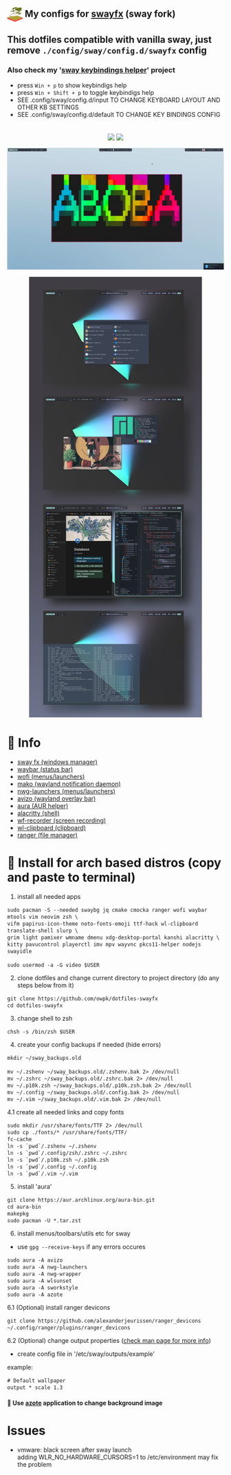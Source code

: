 ## <img src="./docs/sway-logo.png" width="36px" style="vertical-align:middle;"> My configs for [swayfx](https://github.com/WillPower3309/swayfx) (sway fork)
## This dotfiles compatible with vanilla sway, just remove ```./config/sway/config.d/swayfx``` config
### Also check my '[sway keybindings helper](https://github.com/owpk/sway-keyhints)' project  

- press ```Win + p``` to show keybindigs help
- press ```Win + Shift + p``` to toggle keybindigs help 
- SEE .config/sway/config.d/input TO CHANGE KEYBOARD LAYOUT AND OTHER KB SETTINGS
- SEE .config/sway/config.d/default TO CHANGE KEY BINDINGS CONFIG

<p align=center style="margin-top:36px">	  
  <img src="https://img.shields.io/github/issues/owpk/dotfiles-swayfx?color=bf616a&labelColor=202328&style=for-the-badge">
  <img src="https://img.shields.io/github/issues-pr/owpk/dotfiles-swayfx?color=c792ea&labelColor=202328&style=for-the-badge">
</p>

<p align="center">
   <img src="./docs/sc.gif"/>
</p>
<p align="center">
   <img src="./docs/composed.jpg"/>
</p>

# 🗿 Info
- [sway fx (windows manager)](https://github.com/WillPower3309/swayfx)
- [waybar (status bar)](https://github.com/Alexays/Waybar)
- [wofi (menus/launchers)](https://hg.sr.ht/~scoopta/wofi)
- [mako (wayland notification daemon)](https://github.com/emersion/mako)
- [nwg-launchers (menus/launchers)](https://github.com/nwg-piotr/nwg-launchers)
- [avizo (wayland overlay bar)](https://github.com/misterdanb/avizo)
- [aura (AUR helper)](https://github.com/fosskers/aura)
- [alacritty (shell)](https://github.com/alacritty/alacritty)
- [wf-recorder (screen recording)](https://github.com/ammen99/wf-recorder)
- [wl-clipboard (clipboard)](https://github.com/bugaevc/wl-clipboard)
- [ranger (file manager)](https://github.com/ranger/ranger)

# 🚀 Install for arch based distros (copy and paste to terminal)

1. install all needed apps
```
sudo pacman -S --needed swaybg jq cmake cmocka ranger wofi waybar mtools vim neovim zsh \
vifm papirus-icon-theme noto-fonts-emoji ttf-hack wl-clipboard translate-shell slurp \
grim light pamixer wmname dmenu xdg-desktop-portal kanshi alacritty \
kitty pavucontrol playerctl imv mpv wayvnc pkcs11-helper nodejs swayidle

sudo usermod -a -G video $USER
```
2. clone dotfiles and change current directory to project directory (do any steps below from it)
```
git clone https://github.com/owpk/dotfiles-swayfx
cd dotfiles-swayfx
```
3. change shell to zsh
```
chsh -s /bin/zsh $USER
```
4. create your config backups if needed (hide errors)
```
mkdir ~/sway_backups.old

mv ~/.zshenv ~/sway_backups.old/.zshenv.bak 2> /dev/null
mv ~/.zshrc ~/sway_backups.old/.zshrc.bak 2> /dev/null
mv ~/.p10k.zsh ~/sway_backups.old/.p10k.zsh.bak 2> /dev/null
mv ~/.config ~/sway_backups.old/.config.bak 2> /dev/null
mv ~/.vim ~/sway_backups.old/.vim.bak 2> /dev/null
```
4.1 create all needed links and copy fonts
```
sudo mkdir /usr/share/fonts/TTF 2> /dev/null
sudo cp ./fonts/* /usr/share/fonts/TTF/
fc-cache
ln -s `pwd`/.zshenv ~/.zshenv
ln -s `pwd`/.config/zsh/.zshrc ~/.zshrc
ln -s `pwd`/.p10k.zsh ~/.p10k.zsh
ln -s `pwd`/.config ~/.config
ln -s `pwd`/.vim ~/.vim
```

5. install 'aura'

```
git clone https://aur.archlinux.org/aura-bin.git
cd aura-bin
makepkg
sudo pacman -U *.tar.zst
```

6. install menus/toolbars/utils etc for sway
 - use ```gpg --receive-keys``` if any errors occures
```
sudo aura -A avizo
sudo aura -A nwg-launchers
sudo aura -A nwg-wrapper
sudo aura -A wlsunset
sudo aura -A sworkstyle
sudo aura -A azote
```

6.1 (Optional) install ranger devicons
```
git clone https://github.com/alexanderjeurissen/ranger_devicons ~/.config/ranger/plugins/ranger_devicons
```
6.2 (Optional) change output properties ([check man page for more info](https://manpages.debian.org/experimental/sway/sway-output.5.en.html))
- create config file in '/etc/sway/outputs/example'

example:
```
# Default wallpaper
output * scale 1.3
```

#### 🐥 Use [azote](https://github.com/nwg-piotr/azote) application to change background image 

# Issues
- vmware: black screen after sway launch   
	adding WLR_NO_HARDWARE_CURSORS=1 to /etc/environment may fix the problem

